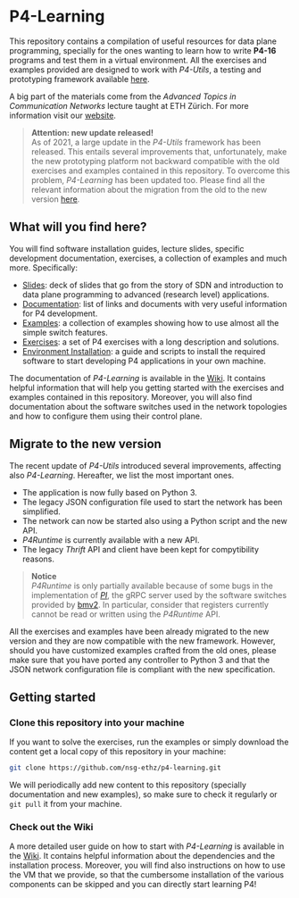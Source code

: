 # P4-Learning

This repository contains a compilation of useful resources for data plane programming, specially for the ones wanting to learn how to write **P4-16** programs and test them in a virtual environment. All the exercises and examples provided are designed to work with *P4-Utils*, a testing and prototyping framework available [here](https://github.com/nsg-ethz/p4-utils).

A big part of the materials come from the *Advanced Topics in Communication Networks* lecture taught at ETH Zürich. For more information visit our [website](https://adv-net.ethz.ch/).

> **Attention: new update released!**  
> As of 2021, a large update in the *P4-Utils* framework has been released. This entails several improvements that, unfortunately, make the new prototyping platform not backward compatible with the old exercises and examples contained in this repository. To overcome this problem, *P4-Learning* has been updated too. Please find all the relevant information about the migration from the old to the new version [here](#migrate-to-the-new-version).

## What will you find here?

You will find software installation guides, lecture slides, specific development documentation, exercises, a collection of examples and much more. Specifically:
- [Slides](./slides): deck of slides that go from the story of SDN and introduction to data plane programming to advanced (research level) applications.
- [Documentation](./documentation): list of links and documents with very useful information for P4 development.
- [Examples](./examples): a collection of examples showing how to use almost all the simple switch features.
- [Exercises](./exercises): a set of P4 exercises with a long description and solutions.
- [Environment Installation](./vm): a guide and scripts to install the required software to start developing P4 applications in your own machine.

The documentation of *P4-Learning* is available in the [Wiki](https://github.com/nsg-ethz/p4-learning/wiki). It contains helpful information that will help you getting started with the exercises and examples contained in this repository. Moreover, you will also find documentation about the software switches used in the network topologies and how to configure them using their control plane.

## Migrate to the new version

The recent update of *P4-Utils* introduced several improvements, affecting also *P4-Learning*. Hereafter, we list the most important ones.
- The application is now fully based on Python 3.
- The legacy JSON configuration file used to start the network has been simplified.
- The network can now be started also using a Python script and the new API.
- *P4Runtime* is currently available with a new API.
- The legacy *Thrift* API and client have been kept for compytibility reasons.

> **Notice**  
> *P4Runtime* is only partially available because of some bugs in the implementation of [*PI*](https://github.com/p4lang/PI), the gRPC server used by the software switches provided by [bmv2](https://github.com/p4lang/behavioral-model). In particular, consider that registers currently cannot be read or written using the *P4Runtime* API.

All the exercises and examples have been already migrated to the new version and they are now compatible with the new framework. However, should you have customized examples crafted from the old ones, please make sure that you have ported any controller to Python 3 and that the JSON network configuration file is compliant with the new specification.

## Getting started

### Clone this repository into your machine

If you want to solve the exercises, run the examples or simply download the content get a local copy of this repository in your machine:
```bash
git clone https://github.com/nsg-ethz/p4-learning.git
```

We will periodically add new content to this repository (specially documentation and new examples), so make sure to check it regularly or `git pull` it from your machine.

### Check out the Wiki

A more detailed user guide on how to start with *P4-Learning* is available in the [Wiki](https://github.com/nsg-ethz/p4-learning/wiki/Getting-Started). It contains helpful information about the dependencies and the installation process. Moreover, you will find also instructions on how to use the VM that we provide, so that the cumbersome installation of the various components can be skipped and you can directly start learning P4!
